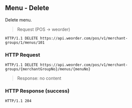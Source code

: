 ## Menu - Delete

Delete menu.

> Request (POS -> weorder)

```
HTTP/1.1 DELETE https://api.weorder.com/pos/v1/merchant-groups/1/menus/101
```

### HTTP Request

`HTTP/1.1 DELETE https://api.weorder.com/pos/v1/merchant-groups/{merchantGroupNo}/menus/{menuNo}`

> Response: no content

### HTTP Response (success)

`HTTP/1.1 204`

